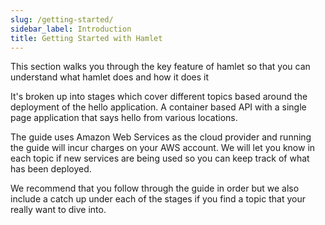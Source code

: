 ```yaml
---
slug: /getting-started/
sidebar_label: Introduction
title: Getting Started with Hamlet
---
```


This section walks you through the key feature of hamlet so that you can understand what hamlet does and how it does it

It's broken up into stages which cover different topics based around the deployment of the hello application. A container based API with a single page application that says hello from various locations.

The guide uses Amazon Web Services as the cloud provider and running the guide will incur charges on your AWS account. We will let you know in each topic if new services are being used so you can keep track of what has been deployed.

We recommend that you follow through the guide in order but we also include a catch up under each of the stages if you find a topic that your really want to dive into.
